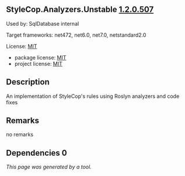 StyleCop.Analyzers.Unstable [1.2.0.507](https://www.nuget.org/packages/StyleCop.Analyzers.Unstable/1.2.0.507)
--------------------

Used by: SqlDatabase internal

Target frameworks: net472, net6.0, net7.0, netstandard2.0

License: [MIT](../../../../licenses/mit) 

- package license: [MIT](https://licenses.nuget.org/MIT) 
- project license: [MIT](https://github.com/DotNetAnalyzers/StyleCopAnalyzers) 

Description
-----------
An implementation of StyleCop's rules using Roslyn analyzers and code fixes

Remarks
-----------
no remarks


Dependencies 0
-----------


*This page was generated by a tool.*